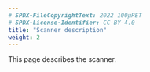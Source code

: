 ```yaml
---
# SPDX-FileCopyrightText: 2022 100µPET
# SPDX-License-Identifier: CC-BY-4.0
title: "Scanner description"
weight: 2
---
```


This page describes the scanner.


